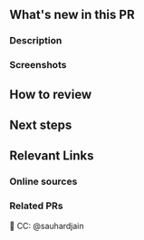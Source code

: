 [//]: # "These comments are meant for your reference. They are invisible and don't need to be deleted!"

## What's new in this PR
### Description
[//]: # "Required - Describe what's new in this PR in a few lines. A description and bullet points for specifics will suffice."

### Screenshots

[//]: # "Optional but strongly recommended - Add screenshots of expected behavior - GIFs if you're feeling fancy!"

## How to review

[//]: # 'Required - Describe the order in which to review files and what to expect when testing locally.'

## Next steps

[//]: # "Optional - What's NOT in this PR, doesn't work yet, and/or still needs to be done"

## Relevant Links

### Online sources

[//]: # 'Optional - copy links to any tutorial or documentation that was useful to you when working on this PR'

### Related PRs

[//]: # "Optional - related PRs you're waiting on/ PRs that will conflict, etc; if this is a refactor, feel free to add PRs that previously modified this code"

[//]: # 'This tags the project leader as a default. Feel free to change, or add on anyone who you should be in on the conversation.'
  
🥦 CC: @sauhardjain